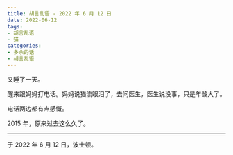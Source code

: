 ```yaml
---
title: 胡言乱语 - 2022 年 6 月 12 日
date: 2022-06-12
tags:
- 胡言乱语
- 猫
categories:
- 多余的话
- 胡言乱语
---
```


又睡了一天。

醒来跟妈妈打电话。妈妈说猫流眼泪了，去问医生，医生说没事，只是年龄大了。

电话两边都有点感慨。

2015 年，原来过去这么久了。

------

于 2022 年 6 月 12 日，波士顿。
